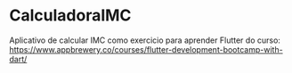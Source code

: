# CalculadoraIMC

Aplicativo de calcular IMC como exercicio para aprender Flutter do curso:
https://www.appbrewery.co/courses/flutter-development-bootcamp-with-dart/
